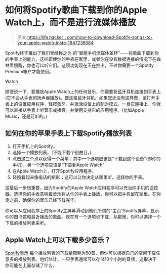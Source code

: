 # 如何将Spotify歌曲下载到你的Apple Watch上，而不是进行流媒体播放

> 原文:[https://life hacker . com/how-to-download-Spotify-songs-to-your-apple-watch-inste-1847236084](https://lifehacker.com/how-to-download-spotify-songs-to-your-apple-watch-inste-1847236084)

Spotify终于推出了我们曾经称之为 的“智能手机流媒体圣杯”——将歌曲下载到你的手表上的能力，这样即使你的手机在家里，或者你在没有数据连接的情况下在森林里慢跑，你也可以听它们。这项功能现在正在推出，不过你需要一个Spotify Premium帐户才能使用。

Watch

顺便说一下，要播放Apple Watch上的任何音乐，你需要将蓝牙耳机连接到手表上(它不会从手表的扬声器播放)。要连接蓝牙耳机，如果您还没有这样做，请打开手表上的设置应用程序，轻按蓝牙，并激活设备上的配对模式。一旦它连接上，你就可以直接从手表上听音乐或播客，并使用支持它的应用程序。(比如Apple Music，还是可听的。)

## 如何在你的苹果手表上下载Spotify播放列表

1.  打开手机上的Spotify。
2.  选择一个播放列表。(不能下载个别曲目。)
3.  点击这三个点以获得一个菜单；其中一个选项应该是“下载到这个设备”(即你的手机)，另一个选项应该是“下载到Apple Watch”
4.  在Apple Watch上，打开Spotify应用程序。
5.  轻按看起来像电话的矩形；这可以让你决定从哪里听。选择你的手表。

这最后一步很重要，因为Spotify的Apple Watch应用程序可以充当你手机的遥控器。选择你的手表意味着音乐将从你的手表上播放，你可以把手机留在家里。在你走之前，确保你的音乐已经下载完毕。

你可以从应用程序上的Spotify主屏幕滑动到他们所谓的“主页”Spotify屏幕，显示你的图书馆和最近播放的歌曲。现在有一个选项说下载，从那里，你可以选择一个下载的播放列表来听。

## Apple Watch上可以下载多少音乐？

[Spotify表示](https://support.spotify.com/us/article/spotify-on-apple-watch/) 每个播放列表的下载量限制为50首，但你可以根据自己的空间下载任意多的播放列表。他们估计，一只手表通常可以存储10个小时的音频，这取决于你可能在上面存储了什么。